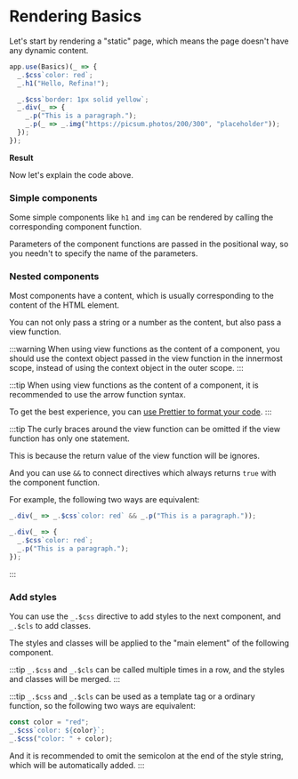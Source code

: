 <script setup>
import StaticPageVue from "../../components/static-page.r.vue";
</script>

# Rendering Basics

Let's start by rendering a "static" page, which means the page doesn't have any dynamic content.

```ts
app.use(Basics)(_ => {
  _.$css`color: red`;
  _.h1("Hello, Refina!");

  _.$css`border: 1px solid yellow`;
  _.div(_ => {
    _.p("This is a paragraph.");
    _.p(_ => _.img("https://picsum.photos/200/300", "placeholder"));
  });
});
```

**Result**

<StaticPageVue />

Now let's explain the code above.

### Simple components

Some simple components like `h1` and `img` can be rendered by calling the corresponding component function.

Parameters of the component functions are passed in the positional way, so you needn't to specify the name of the parameters.

### Nested components

Most components have a content, which is usually corresponding to the content of the HTML element.

You can not only pass a string or a number as the content, but also pass a view function.

:::warning
When using view functions as the content of a component, you should use the context object passed in the view function in the innermost scope, instead of using the context object in the outer scope.
:::

:::tip
When using view functions as the content of a component, it is recommended to use the arrow function syntax.

To get the best experience, you can [use Prettier to format your code](../quick-start#use-prettier).
:::

:::tip
The curly braces around the view function can be omitted if the view function has only one statement.

This is because the return value of the view function will be ignores.

And you can use `&&` to connect directives which always returns `true` with the component function.

For example, the following two ways are equivalent:

```ts
_.div(_ => _.$css`color: red` && _.p("This is a paragraph."));
```

```ts
_.div(_ => {
  _.$css`color: red`;
  _.p("This is a paragraph.");
});
```

:::

### Add styles

You can use the `_.$css` directive to add styles to the next component, and `_.$cls` to add classes.

The styles and classes will be applied to the "main element" of the following component.

:::tip
`_.$css` and `_.$cls` can be called multiple times in a row, and the styles and classes will be merged.
:::

:::tip
`_.$css` and `_.$cls` can be used as a template tag or a ordinary function, so the following two ways are equivalent:

```ts
const color = "red";
_.$css`color: ${color}`;
_.$css("color: " + color);
```

And it is recommended to omit the semicolon at the end of the style string, which will be automatically added.
:::
